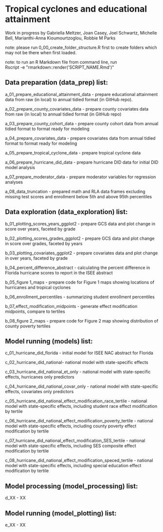 # Tropical cyclones and educational attainment

Work in progress by Gabriella Meltzer, Joan Casey, Joel Schwartz, Michelle Bell, Marianthi-Anna Kioumourtzoglou, Robbie M Parks

note: please run 0_00_create_folder_structure.R first to create folders which may not be there when first loaded.

note: to run an R Markdown file from command line, run\
Rscript -e "rmarkdown::render('SCRIPT_NAME.Rmd')"

## Data preparation (data_prep) list:

a_01_prepare_educational_attainment_data - prepare educational attainment data from raw (in local) to annual tidied format (in GitHub repo).

a_02_prepare_county_covariates_data - prepare county covariates data from raw (in local) to annual tidied format (in GitHub repo)

a_03_prepare_county_cohort_data - prepare county cohort data from annual tidied format to format ready for modeling

a_04_prepare_covariates_data - prepare covariates data from annual tidied format to format ready for modeling

a_05_prepare_tropical_cyclone_data - prepare tropical cyclone data

a_06_prepare_hurricane_did_data - prepare hurricane DID data for initial DID model analysis

a_07_prepare_moderator_data - prepare moderator variables for regression analyses

a_08_data_truncation - prepared math and RLA data frames excluding missing test scores and enrollment below 5th and above 95th percentiles

## Data exploration (data_exploration) list:

b_01_plotting_scores_years_ggplot2 - prepare GCS data and plot change in score over years, faceted by grade

b_02_plotting_scores_grades_ggplot2 - prepare GCS data and plot change in score over grades, faceted by years

b_03_plotting_covariates_ggplot2 - prepare covariates data and plot change in over years, faceted by grade

b_04_percent_difference_abstract - calculating the percent difference in Florida hurricane scores to report in the ISEE abstract

b_05_figure 1_maps - prepare code for Figure 1 maps showing locations of hurricanes and tropical cyclones

b_06_enrollment_percentiles - summarizing student enrollment percentiles

b_07_effect_modification_midpoints - generate effect modification midpoints, compare to tertiles

b_08_figure 2_maps - prepare code for Figure 2 map showing distribution of county poverty tertiles

## Model running (models) list:

c_01_hurricane_did_florida - initial model for ISEE NAC abstract for Florida

c_02_hurricane_did_national- national model with state-specific effects

c_03_hurricane_did_national_et_only - national model with state-specific effects, hurricanes only predictors

c_04_hurricane_did_national_covar_only - national model with state-specific effects, covariates only predictors

c_05_hurricane_did_national_effect_modification_race_tertile - national model with state-specific effects, including student race effect modification by tertile

c_06_hurricane_did_national_effect_modification_poverty_tertile - national model with state-specific effects, including county poverty effect modification by tertile

c_07_hurricane_did_national_effect_modification_SES_tertile - national model with state-specific effects, including SES composite effect modification by tertile

c_08_hurricane_did_national_effect_modification_speced_tertile - national model with state-specific effects, including special education effect modification by tertile

## Model processing (model_processing) list:

d_XX - XX

## Model running (model_plotting) list:

e_XX - XX

